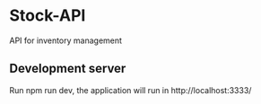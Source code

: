# Stock-API

API for inventory management

## Development server

Run npm run dev, the application will run in http://localhost:3333/
